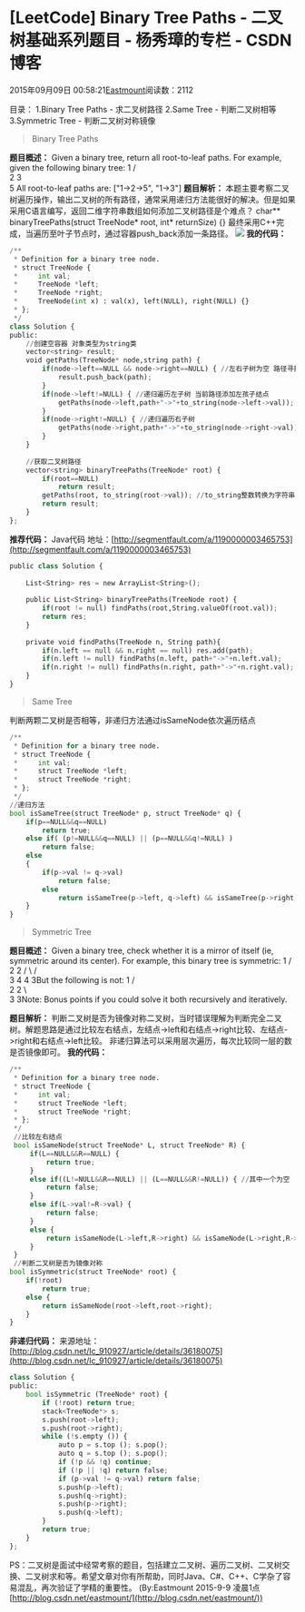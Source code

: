 
# [LeetCode] Binary Tree Paths - 二叉树基础系列题目 - 杨秀璋的专栏 - CSDN博客

2015年09月09日 00:58:21[Eastmount](https://me.csdn.net/Eastmount)阅读数：2112



目录：
1.Binary Tree Paths - 求二叉树路径
2.Same Tree - 判断二叉树相等
3.Symmetric Tree - 判断二叉树对称镜像


> Binary Tree Paths

**题目概述：**
Given a binary tree, return all root-to-leaf paths.
For example, given the following binary tree:
1
 /   \
2     3
 \
  5
All root-to-leaf paths are:
["1->2->5", "1->3"]
**题目解析：**
本题主要考察二叉树遍历操作，输出二叉树的所有路径，通常采用递归方法能很好的解决。但是如果采用C语言编写，返回二维字符串数组如何添加二叉树路径是个难点？
char** binaryTreePaths(struct TreeNode* root, int* returnSize) {}
最终采用C++完成，当遍历至叶子节点时，通过容器push_back添加一条路径。
![](https://img-blog.csdn.net/20150909005152653)
**我的代码：**
```python
/**
 * Definition for a binary tree node.
 * struct TreeNode {
 *     int val;
 *     TreeNode *left;
 *     TreeNode *right;
 *     TreeNode(int x) : val(x), left(NULL), right(NULL) {}
 * };
 */
class Solution {
public:
    //创建空容器 对象类型为string类
    vector<string> result;
    void getPaths(TreeNode* node,string path) {
        if(node->left==NULL && node->right==NULL) { //左右子树为空 路径寻找完成 增加至数组中
            result.push_back(path);
        }
        if(node->left!=NULL) { //递归遍历左子树 当前路径添加左孩子结点
            getPaths(node->left,path+"->"+to_string(node->left->val));
        }
        if(node->right!=NULL) { //递归遍历右子树
            getPaths(node->right,path+"->"+to_string(node->right->val));
        }
    }
    
    //获取二叉树路径
    vector<string> binaryTreePaths(TreeNode* root) {
        if(root==NULL)
            return result;
        getPaths(root, to_string(root->val)); //to_string整数转换为字符串
        return result;
    }
};
```
**推荐代码：**
Java代码 地址：[http://segmentfault.com/a/1190000003465753](http://segmentfault.com/a/1190000003465753)
```python
public class Solution {
    
    List<String> res = new ArrayList<String>();
    
    public List<String> binaryTreePaths(TreeNode root) {
        if(root != null) findPaths(root,String.valueOf(root.val));
        return res;
    }
    
    private void findPaths(TreeNode n, String path){
        if(n.left == null && n.right == null) res.add(path);
        if(n.left != null) findPaths(n.left, path+"->"+n.left.val);
        if(n.right != null) findPaths(n.right, path+"->"+n.right.val);
    }
}
```

> Same Tree

判断两颗二叉树是否相等，非递归方法通过isSameNode依次遍历结点
```python
/**
 * Definition for a binary tree node.
 * struct TreeNode {
 *     int val;
 *     struct TreeNode *left;
 *     struct TreeNode *right;
 * };
 */
//递归方法
bool isSameTree(struct TreeNode* p, struct TreeNode* q) {
    if(p==NULL&&q==NULL)
        return true;
    else if( (p!=NULL&&q==NULL) || (p==NULL&&q!=NULL) )
        return false;
    else
    {
        if(p->val != q->val)
            return false;
        else
            return isSameTree(p->left, q->left) && isSameTree(p->right, q->right);
    }
}
```


> Symmetric Tree

**题目概述：**
Given a binary tree, check whether it is a mirror of itself (ie, symmetric around its center).
For example, this binary tree is symmetric:
1
   / \
  2   2
 / \ / \
3  4 4  3But the following is not:
1
   / \
  2   2
   \   \
   3    3Note:
Bonus points if you could solve it both recursively and iteratively.

**题目解析：**
判断二叉树是否为镜像对称二叉树，当时错误理解为判断完全二叉树。解题思路是通过比较左右结点，左结点->left和右结点->right比较、左结点->right和右结点->left比较。
非递归算法可以采用层次遍历，每次比较同一层的数是否镜像即可。
**我的代码：**
```python
/**
 * Definition for a binary tree node.
 * struct TreeNode {
 *     int val;
 *     struct TreeNode *left;
 *     struct TreeNode *right;
 * };
 */
 //比较左右结点
 bool isSameNode(struct TreeNode* L, struct TreeNode* R) {
     if(L==NULL&&R==NULL) {
         return true;
     }
     else if((L!=NULL&&R==NULL) || (L==NULL&&R!=NULL)) { //其中一个为空
         return false;
     }
     else if(L->val!=R->val) {
         return false;
     }
     else {
         return isSameNode(L->left,R->right) && isSameNode(L->right,R->left);
     }
 }
 //判断二叉树是否为镜像对称
bool isSymmetric(struct TreeNode* root) {
    if(!root)
        return true;
    else {
        return isSameNode(root->left,root->right);
    }
}
```
**非递归代码：**
来源地址：[http://blog.csdn.net/lc_910927/article/details/36180075](http://blog.csdn.net/lc_910927/article/details/36180075)
```python
class Solution {  
public:  
    bool isSymmetric (TreeNode* root) {  
        if (!root) return true;  
        stack<TreeNode*> s;  
        s.push(root->left);  
        s.push(root->right);  
        while (!s.empty ()) {  
            auto p = s.top (); s.pop();  
            auto q = s.top (); s.pop();  
            if (!p && !q) continue;  
            if (!p || !q) return false;  
            if (p->val != q->val) return false;  
            s.push(p->left);  
            s.push(q->right);  
            s.push(p->right);  
            s.push(q->left);  
        }  
        return true;  
    }  
};
```


PS：二叉树是面试中经常考察的题目，包括建立二叉树、遍历二叉树、二叉树交换、二叉树求和等。希望文章对你有所帮助，同时Java、C\#、C++、C学杂了容易混乱，再次验证了学精的重要性。
(By:Eastmount 2015-9-9 凌晨1点[http://blog.csdn.net/eastmount/](http://blog.csdn.net/eastmount/))


